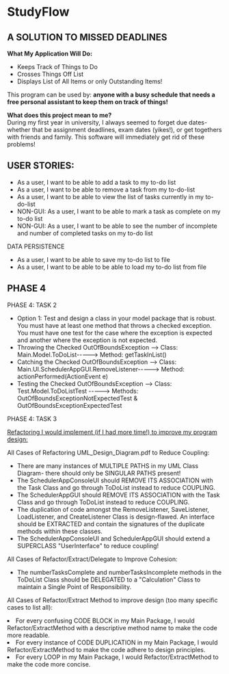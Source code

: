 <h1><strong>StudyFlow</strong></h1>

<h2>A SOLUTION TO MISSED DEADLINES</h2>

<strong>What My Application Will Do:</strong><br>
<ul>
<li> Keeps Track of Things to Do</li>
<li> Crosses Things Off List</li>
<li> Displays List of All Items or only Outstanding Items!</li>
</ul>

<p> This program can be used by: <strong>anyone with a busy schedule that needs a free personal assistant
to keep them on track of things!</strong></p>

<p> <strong>What does this project mean to me?</strong><br>
During my first year in university, I always seemed to forget due dates- whether that be 
 assignment deadlines, exam dates (yikes!), or get togethers with friends and family. This 
 software will immediately get rid of these problems!</p>

<h2>USER STORIES:</h2> 
<ul>
<li> As a user, I want to be able to add a task to my to-do list</li>
<li> As a user, I want to be able to remove a task from my to-do-list</li>
<li> As a user, I want to be able to view the list of tasks currently in my to-do-list</li>
<li> NON-GUI: As a user, I want to be able to mark a task as complete on my to-do list</li>
<li> NON-GUI: As a user, I want to be able to see the number of incomplete and number of completed tasks on my to-do list</li>
</ul>
DATA PERSISTENCE
<ul>
<li> As a user, I want to be able to save my to-do list to file</li>
<li> As a user, I want to be able to be able to load my to-do list from file </li>
</ul>
<h2>PHASE 4</h2> 
PHASE 4: TASK 2
<ul>
<li> Option 1: Test and design a class in your model package that is robust.  You must have at least one method that throws a checked exception.  You must have one test for the case where the exception is expected and another where the exception is not expected.</li>
<li> Throwing the Checked OutOfBoundsException -->  Class: Main.Model.ToDoList-----> Method: getTaskInList() </li> 
<li> Catching the Checked OutOfBoundsException -->  Class: Main.UI.SchedulerAppGUI.RemoveListener-----> Method: actionPerformed(ActionEvent e) </li>
<li> Testing the Checked OutOfBoundsException  -->  Class: Test.Model.ToDoListTest -----> Methods: OutOfBoundsExceptionNotExpectedTest & OutOfBoundsExceptionExpectedTest </li>
</ul>
PHASE 4: TASK 3
<p><u>Refactoring I would implement (if I had more time!) to improve my program design:</u></p>
<p>All Cases of Refactoring UML_Design_Diagram.pdf to Reduce Coupling:</p>
<ul>
<li>There are many instances of MULTIPLE PATHS in my UML Class Diagram- there should only be SINGULAR PATHS present!</li>
<li>The SchedulerAppConsoleUI should REMOVE ITS ASSOCIATION with the Task Class and go through ToDoList instead to reduce COUPLING.</li>
<li>The SchedulerAppGUI should REMOVE ITS ASSOCIATION with the Task Class and go through ToDoList instead to reduce COUPLING.</li>
<li>The duplication of code amongst the RemoveListener, SaveListener, LoadListener, and CreateListener Class is design-flawed. An interface should be EXTRACTED and contain the signatures of the duplicate methods within these classes.</li>
<li>The SchedulerAppConsoleUI and SchedulerAppGUI should extend a SUPERCLASS "UserInterface" to reduce coupling!</li>
</ul>
<p>All Cases of Refactor/Extract/Delegate to Improve Cohesion: </p>
<ul>
<li>The numberTasksComplete and numberTasksIncomplete methods in the ToDoList Class should be DELEGATED to a "Calculation" Class to maintain a Single Point of Responsibility.</li>
</ul>
<p>All Cases of Refactor/Extract Method to improve design (too many specific cases to list all): </p>
<li>For every confusing CODE BLOCK in my Main Package, I would Refactor/ExtractMethod with a descriptive method name to make the code more readable.</li>
<li>For every instance of CODE DUPLICATION in my Main Package, I would Refactor/ExtractMethod to make the code adhere to design principles.</li>
<li>For every LOOP in my Main Package, I would Refactor/ExtractMethod to make the code more concise.</li>
